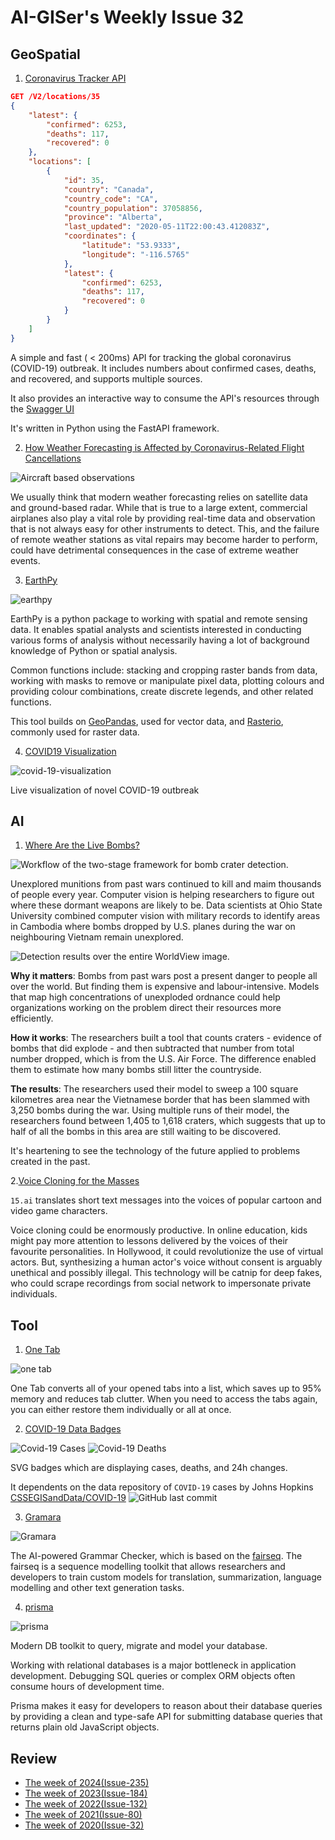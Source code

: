 # AI-GISer's Weekly Issue 32

## GeoSpatial

1. [Coronavirus Tracker API](https://github.com/ExpDev07/coronavirus-tracker-api)

```JSON
GET /V2/locations/35
{
    "latest": {
        "confirmed": 6253,
        "deaths": 117,
        "recovered": 0
    },
    "locations": [
        {
            "id": 35,
            "country": "Canada",
            "country_code": "CA",
            "country_population": 37058856,
            "province": "Alberta",
            "last_updated": "2020-05-11T22:00:43.412083Z",
            "coordinates": {
                "latitude": "53.9333",
                "longitude": "-116.5765"
            },
            "latest": {
                "confirmed": 6253,
                "deaths": 117,
                "recovered": 0
            }
        }
    ]
}
```

A simple and fast ( < 200ms) API for tracking the global coronavirus (COVID-19) outbreak. It includes numbers about confirmed cases, deaths, and recovered, and supports multiple sources.

It also provides an interactive way to consume the API's resources through the [Swagger UI](https://coronavirus-tracker-api.herokuapp.com/)

It's written in Python using the FastAPI framework.

2. [How Weather Forecasting is Affected by Coronavirus-Related Flight Cancellations](https://www.gislounge.com/how-weather-forecasting-is-affected-by-coronavirus-related-flight-cancellations/?utm_medium=email&utm_campaign=GISNL-Apr-10-2020&utm_source=YMLP)

![Aircraft based observations](https://i2.wp.com/www.gislounge.com/wp-content/uploads/2020/04/aircraft-weather-data-map.png?w=1000&ssl=1)

We usually think that modern weather forecasting relies on satellite data and ground-based radar. While that is true to a large extent, commercial airplanes also play a vital role by providing real-time data and observation that is not always easy for other instruments to detect. This, and the failure of remote weather stations as vital repairs may become harder to perform, could have detrimental consequences in the case of extreme weather events.

3. [EarthPy](https://github.com/earthlab/earthpy)

![earthpy](https://i1.wp.com/www.gislounge.com/wp-content/uploads/2019/12/earthpy-gallery-1.png?resize=768%2C671&ssl=1)

EarthPy is a python package to working with spatial and remote sensing data. It enables spatial analysts and scientists interested in conducting various forms of analysis without necessarily having a lot of background knowledge of Python or spatial analysis.

Common functions include: stacking and cropping raster bands from data, working with masks to remove or manipulate pixel data, plotting colours and providing colour combinations, create discrete legends, and other related functions.

This tool builds on [GeoPandas](https://www.gislounge.com/working-with-gis-data-using-python/), used for vector data, and [Rasterio](https://rasterio.readthedocs.io/en/stable/), commonly used for raster data.

4. [COVID19 Visualization](https://covid19.locale.ai/)

![covid-19-visualization](https://github.com/localeai/covid19-live-visualization/raw/master/public/meta.png)

Live visualization of novel COVID-19 outbreak

## AI

1. [Where Are the Live Bombs?](https://journals.plos.org/plosone/article?id=10.1371%2Fjournal.pone.0229826&utm_campaign=The%20Batch&utm_source=hs_email&utm_medium=email&utm_content=85609380&_hsenc=p2ANqtz--Wf5UhwUq9QcladcjgkFzXyGZ0QJk4EiYZuFCO8Ac-6n8cT1QfB-5fckyOyqfEujnNfTuzu9j8XXBsv56pX55iVkf_Iw&_hsmi=85609380)

![Workflow of the two-stage framework for bomb crater detection.](https://journals.plos.org/plosone/article/figure/image?size=large&id=info:doi/10.1371/journal.pone.0229826.g005)

Unexplored munitions from past wars continued to kill and maim thousands of people every year. Computer vision is helping researchers to figure out where these dormant weapons are likely to be. Data scientists at Ohio State University combined computer vision with military records to identify areas in Cambodia where bombs dropped by U.S. planes during the war on neighbouring Vietnam remain unexplored.

![Detection results over the entire WorldView image.](https://journals.plos.org/plosone/article/figure/image?size=large&id=info:doi/10.1371/journal.pone.0229826.g008)

**Why it matters**: Bombs from past wars post a present danger to people all over the world. But finding them is expensive and labour-intensive. Models that map high concentrations of unexploded ordnance could help organizations working on the problem direct their resources more efficiently.

**How it works**: The researchers built a tool that counts craters - evidence of bombs that did explode - and then subtracted that number from total number dropped, which is from the U.S. Air Force. The difference enabled them to estimate how many bombs still litter the countryside.

**The results**: The researchers used their model to sweep a 100 square kilometres area near the Vietnamese border that has been slammed with 3,250 bombs during the war. Using multiple runs of their model, the researchers found between 1,405 to 1,618 craters, which suggests that up to half of all the bombs in this area are still waiting to be discovered.

It's heartening to see the technology of the future applied to problems created in the past.

2.[Voice Cloning for the Masses](https://fifteen.ai/)

`15.ai` translates short text messages into the voices of popular cartoon and video game characters.

Voice cloning could be enormously productive. In online education, kids might pay more attention to lessons delivered by the voices of their favourite personalities. In Hollywood, it could revolutionize the use of virtual actors. But, synthesizing a human actor's voice without consent is arguably unethical and possibly illegal. This technology will be catnip for deep fakes, who could scrape recordings from social network to impersonate private individuals.

## Tool

1. [One Tab](https://www.one-tab.com/)

![one tab](https://lh3.googleusercontent.com/k6jRtnVqZaQ7hV5TCabzCwmneLsCSugCeZp4L5IgzIELBHyI0DJluJ0urxAoLdLAHsIQYFbNsQ=w640-h400-e365)

One Tab converts all of your opened tabs into a list, which saves up to 95% memory and reduces tab clutter. When you need to access the tabs again, you can either restore them individually or all at once.

2. [COVID-19 Data Badges](https://github.com/fight-covid19/bagdes)

![Covid-19 Cases](https://covid19-badges.herokuapp.com/confirmed/latest?long=true) ![Covid-19 Deaths](https://covid19-badges.herokuapp.com/deaths/latest?long=true)

SVG badges which are displaying cases, deaths, and 24h changes.

It dependents on the data repository of `COVID-19` cases by Johns Hopkins [CSSEGISandData/COVID-19](https://github.com/CSSEGISandData/COVID-19)
![GitHub last commit](https://img.shields.io/github/last-commit/CSSEGISandData/COVID-19)

3. [Gramara](https://gramara.com/en)

![Gramara](https://gramara.com/logo.svg)

The AI-powered Grammar Checker, which is based on the [fairseq](https://github.com/pytorch/fairseq). The fairseq is a sequence modelling toolkit that allows researchers and developers to train custom models for translation, summarization, language modelling and other text generation tasks.

4. [prisma](https://github.com/prisma/prisma)

![prisma](https://imgur.com/3VzVxCe.png)

Modern DB toolkit to query, migrate and model your database.

Working with relational databases is a major bottleneck in application development. Debugging SQL queries or complex ORM objects often consume hours of development time.

Prisma makes it easy for developers to reason about their database queries by providing a clean and type-safe API for submitting database queries that returns plain old JavaScript objects.

## Review

- [The week of 2024(Issue-235)](../2024/issue-235.md)
- [The week of 2023(Issue-184)](../2023/issue-184.md)
- [The week of 2022(Issue-132)](../2022/issue-132.md)
- [The week of 2021(Issue-80)](../2021/issue-80.md)
- [The week of 2020(Issue-32)](../2020/issue-32.md)
